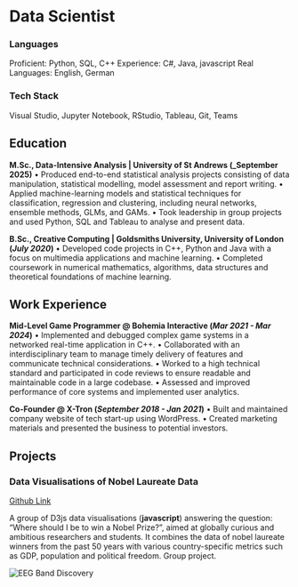 
# Data Scientist

### Languages
Proficient: Python, SQL, C++
Experience: C#, Java, javascript
Real Languages: English, German

### Tech Stack  
Visual Studio, Jupyter Notebook, RStudio, Tableau, Git, Teams

## Education
**M.Sc., Data-Intensive Analysis | University of St Andrews (_September 2025)**
• Produced end-to-end statistical analysis projects consisting of data manipulation, statistical modelling, model assessment and report writing.
• Applied machine-learning models and statistical techniques for classification, regression and clustering, including neural networks, ensemble methods, GLMs, and GAMs.
• Took leadership in group projects and used Python, SQL and Tableau to analyse and present data.

**B.Sc., Creative Computing | Goldsmiths University, University of London (_July 2020_)**
• Developed code projects in C++, Python and Java with a focus on multimedia applications and machine learning.
• Completed coursework in numerical mathematics, algorithms, data structures and theoretical foundations of machine learning.


## Work Experience
**Mid-Level Game Programmer @ Bohemia Interactive (_Mar 2021 - Mar 2024_)**
• Implemented and debugged complex game systems in a networked real-time application in C++.
• Collaborated with an interdisciplinary team to manage timely delivery of features and communicate technical considerations.
• Worked to a high technical standard and participated in code reviews to ensure readable and maintainable code in a large codebase.
• Assessed and improved performance of core systems and implemented user analytics.


**Co-Founder @ X-Tron (_September 2018 - Jan 2021_)**
• Built and maintained company website of tech start-up using WordPress.
• Created marketing materials and presented the business to potential investors.


## Projects

### Data Visualisations of Nobel Laureate Data
[Github Link](https://larsbrestrich.github.io/DataVisualisation_NobelLaureates/)

A group of D3js data visualisations (**javascript**) answering the question: “Where should I be to win a Nobel Prize?”, aimed at globally curious and ambitious researchers and students. It combines the data of nobel laureate winners from the past 50 years with various country-specific metrics such as GDP, population and political freedom. Group project. 

![EEG Band Discovery](/assets/img/eeg_band_discovery.jpeg)
